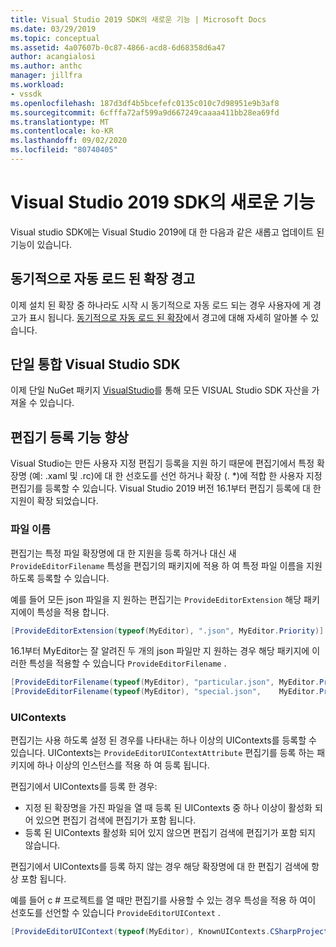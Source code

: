 ```yaml
---
title: Visual Studio 2019 SDK의 새로운 기능 | Microsoft Docs
ms.date: 03/29/2019
ms.topic: conceptual
ms.assetid: 4a07607b-0c87-4866-acd8-6d68358d6a47
author: acangialosi
ms.author: anthc
manager: jillfra
ms.workload:
- vssdk
ms.openlocfilehash: 187d3df4b5bcefefc0135c010c7d98951e9b3af8
ms.sourcegitcommit: 6cfffa72af599a9d667249caaaa411bb28ea69fd
ms.translationtype: MT
ms.contentlocale: ko-KR
ms.lasthandoff: 09/02/2020
ms.locfileid: "80740405"
---
```

# <a name="whats-new-in-the-visual-studio-2019-sdk"></a>Visual Studio 2019 SDK의 새로운 기능

Visual studio SDK에는 Visual Studio 2019에 대 한 다음과 같은 새롭고 업데이트 된 기능이 있습니다.

## <a name="synchronously-autoloaded-extensions-warning"></a>동기적으로 자동 로드 된 확장 경고

이제 설치 된 확장 중 하나라도 시작 시 동기적으로 자동 로드 되는 경우 사용자에 게 경고가 표시 됩니다. [동기적으로 자동 로드 된 확장](synchronously-autoloaded-extensions.md)에서 경고에 대해 자세히 알아볼 수 있습니다.

## <a name="single-unified-visual-studio-sdk"></a>단일 통합 Visual Studio SDK

이제 단일 NuGet 패키지 [VisualStudio](https://www.nuget.org/packages/microsoft.visualstudio.sdk)를 통해 모든 VISUAL Studio SDK 자산을 가져올 수 있습니다.

## <a name="editor-registration-enhancements"></a>편집기 등록 기능 향상

Visual Studio는 만든 사용자 지정 편집기 등록을 지원 하기 때문에 편집기에서 특정 확장명 (예: .xaml 및 .rc)에 대 한 선호도를 선언 하거나 확장 (. *)에 적합 한 사용자 지정 편집기를 등록할 수 있습니다. Visual Studio 2019 버전 16.1부터 편집기 등록에 대 한 지원이 확장 되었습니다.

### <a name="filenames"></a>파일 이름

편집기는 특정 파일 확장명에 대 한 지원을 등록 하거나 대신 새 `ProvideEditorFilename` 특성을 편집기의 패키지에 적용 하 여 특정 파일 이름을 지원 하도록 등록할 수 있습니다.

예를 들어 모든 json 파일을 지 원하는 편집기는 `ProvideEditorExtension` 해당 패키지에이 특성을 적용 합니다.

```cs
[ProvideEditorExtension(typeof(MyEditor), ".json", MyEditor.Priority)]
```

16.1부터 MyEditor는 잘 알려진 두 개의 json 파일만 지 원하는 경우 해당 패키지에 이러한 특성을 적용할 수 있습니다 `ProvideEditorFilename` .

```cs
[ProvideEditorFilename(typeof(MyEditor), "particular.json", MyEditor.Priority)]
[ProvideEditorFilename(typeof(MyEditor), "special.json",    MyEditor.Priority)]
```

### <a name="uicontexts"></a>UIContexts

편집기는 사용 하도록 설정 된 경우를 나타내는 하나 이상의 UIContexts를 등록할 수 있습니다. UIContexts는 `ProvideEditorUIContextAttribute` 편집기를 등록 하는 패키지에 하나 이상의 인스턴스를 적용 하 여 등록 됩니다.

편집기에서 UIContexts를 등록 한 경우:

- 지정 된 확장명을 가진 파일을 열 때 등록 된 UIContexts 중 하나 이상이 활성화 되어 있으면 편집기 검색에 편집기가 포함 됩니다.
- 등록 된 UIContexts 활성화 되어 있지 않으면 편집기 검색에 편집기가 포함 되지 않습니다.

편집기에서 UIContexts를 등록 하지 않는 경우 해당 확장명에 대 한 편집기 검색에 항상 포함 됩니다.

예를 들어 c # 프로젝트를 열 때만 편집기를 사용할 수 있는 경우 특성을 적용 하 여이 선호도를 선언할 수 있습니다 `ProvideEditorUIContext` .

```cs
[ProvideEditorUIContext(typeof(MyEditor), KnownUIContexts.CSharpProjectContext)]
```
